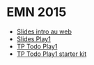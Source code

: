 EMN 2015
==========

* [Slides intro au web](https://github.com/mathieuancelin/EMN-2015/raw/master/intro-web.pdf)
* [Slides Play1](https://github.com/mathieuancelin/EMN-2015/raw/master/play1.pdf)
* [TP Todo Play1](https://github.com/mathieuancelin/EMN-2015/blob/master/play1.md)
* [TP Todo Play1 starter kit](https://github.com/mathieuancelin/EMN-2015/raw/master/todo-starter.zip)

